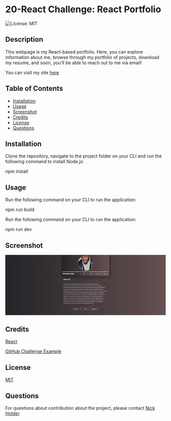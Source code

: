# 20-React Challenge: React Portfolio

![License: MIT](https://img.shields.io/badge/License-MIT-yellow.svg)

## Description

This webpage is my React-based portfolio. Here, you can explore information about me, browse through my portfolio of projects, download my resume, and soon, you'll be able to reach out to me via email!

You can visit my site [here](https://nix-portfolio.netlify.app//)

## Table of Contents
  - [Installation](#installation)
  - [Usage](#usage)
  - [Screenshot](#screenshot)
  - [Credits](#credits)
  - [License](#license)
  - [Questions](#questions)

## Installation
Clone the repository, navigate to the project folder on your CLI and run the following command to install Node.js:

npm install

## Usage
Run the following command on your CLI to run the application:

npm run build

Run the following command on your CLI to run the application:

npm run dev

## Screenshot
![Screenshot](image.png)

## Credits
[React](https://react.dev/learn/add-react-to-an-existing-project#step-1-set-up-a-modular-javascript-environment)
  
[GitHub Challenge Example](https://github.com/AndrueGage/react-portfolio)

## License
[MIT](https://opensource.org/licenses/MIT)

## Questions
For questions about contribution about the project, please contact [Nick Holder](mailto:ngholder@hotmail.com).
